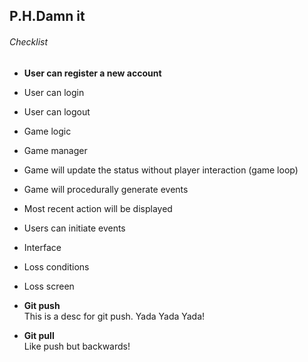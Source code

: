 ## P.H.Damn it

###### Checklist
* __User can register a new account__
* User can login 
* User can logout
* Game logic
* Game manager
* Game will update the status without player interaction (game loop)
* Game will procedurally generate events
* Most recent action will be displayed
* Users can initiate events
* Interface
* Loss conditions 
* Loss screen

* __Git push__
  <br>
  This is a desc for git push. Yada Yada Yada!
  
* __Git pull__\
  Like push but backwards!


